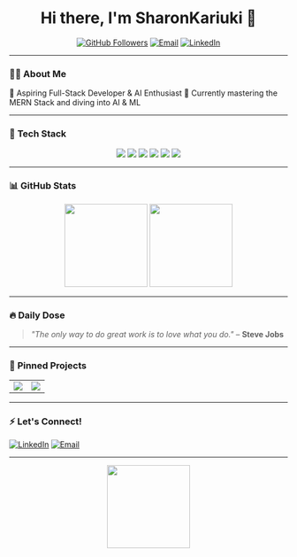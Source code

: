 <h1 align="center">Hi there, I'm SharonKariuki 👋</h1>

<p align="center">
  <a href="https://github.com/your-username"><img src="https://img.shields.io/github/followers/your-username?label=Followers&style=social" alt="GitHub Followers"></a>
  <a href="mailto:your-email@gmail.com"><img src="https://img.shields.io/badge/Email-Contact-red" alt="Email"></a>
  <a href="https://linkedin.com/in/your-linkedin"><img src="https://img.shields.io/badge/LinkedIn-Connect-blue" alt="LinkedIn"></a>
</p>

---

### 👩‍💻 **About Me**
🚀 Aspiring Full-Stack Developer & AI Enthusiast
🔭 Currently mastering the MERN Stack and diving into AI & ML


---

### 🚀 **Tech Stack**
<p align="center">
  <img src="https://img.shields.io/badge/-HTML5-E34F26?style=for-the-badge&logo=html5&logoColor=white">
  <img src="https://img.shields.io/badge/-CSS3-1572B6?style=for-the-badge&logo=css3">
  <img src="https://img.shields.io/badge/-JavaScript-F7DF1E?style=for-the-badge&logo=javascript&logoColor=black">
  <img src="https://img.shields.io/badge/-React-61DAFB?style=for-the-badge&logo=react&logoColor=black">
  <img src="https://img.shields.io/badge/-Node.js-339933?style=for-the-badge&logo=node.js&logoColor=white">
  <img src="https://img.shields.io/badge/-MongoDB-47A248?style=for-the-badge&logo=mongodb&logoColor=white">
</p>

---

### 📊 **GitHub Stats**
<p align="center">
  <img src="https://github-readme-stats.vercel.app/api?username=your-username&show_icons=true&theme=radical" height="150">
  <img src="https://github-readme-stats.vercel.app/api/top-langs/?username=your-username&layout=compact&theme=radical" height="150">
</p>

---

### 🔥 **Daily Dose**
> *"The only way to do great work is to love what you do."* – **Steve Jobs**

---

### 📌 **Pinned Projects**
<table>
  <tr>
    <td><a href="https://github.com/your-username/project1"><img src="https://img.shields.io/badge/-Project1-blue?style=flat"></a></td>
    <td><a href="https://github.com/your-username/project2"><img src="https://img.shields.io/badge/-Project2-red?style=flat"></a></td>
  </tr>
</table>

---

### ⚡ **Let's Connect!**
[![LinkedIn](https://img.shields.io/badge/LinkedIn-Connect-blue?style=for-the-badge&logo=linkedin)](https://linkedin.com/in/your-linkedin)
[![Email](https://img.shields.io/badge/Email-Contact-red?style=for-the-badge&logo=gmail)](mailto:your-email@gmail.com)

---
<p align="center">
  <img src="https://github-readme-streak-stats.herokuapp.com/?user=your-username&theme=radical" height="150">
</p>


